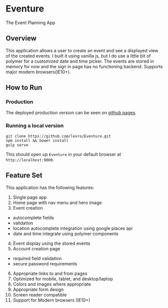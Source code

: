 # Eventure
The Event Planning App

## Overview ##
This application allows a user to create an event and see a displayed view of the created events. I built it using vanilla js, but I do use a little bit of polymer for a customized date and time picker. The events are stored in memory for now and the sign in page has no functioning backend. Supports major modern browsers(IE10+).

## How to Run ##

### Production ###
The deployed production version can be seen on [github pages](https://lexro.github.io/Eventure).

### Running a local version ###

```
git clone https://github.com/lexro/Eventure.git
npm install && bower install
gulp serve
```
This should open up `Eventure` in your default browser at `http://localhost:9000`.

## Feature Set ##
This application has the following features:
1. Single page app
2. Home page with nav menu and hero image
3. Event creation
  * autocomplete fields
  * validation
  * location autocomplete integration using google places api
  * date and time integrate using polymer components
4. Event display using the stored events
5. Account creation page
  * required field validation
  * secure password requirements
6. Appropriate links to and from pages
7. Optimized for mobile, tablet, and desktop/laptop
8. Colors and images where appropriate
9. Appropriate form design
10. Screen reader compatible
11. Support for Modern browsers (IE10+)
